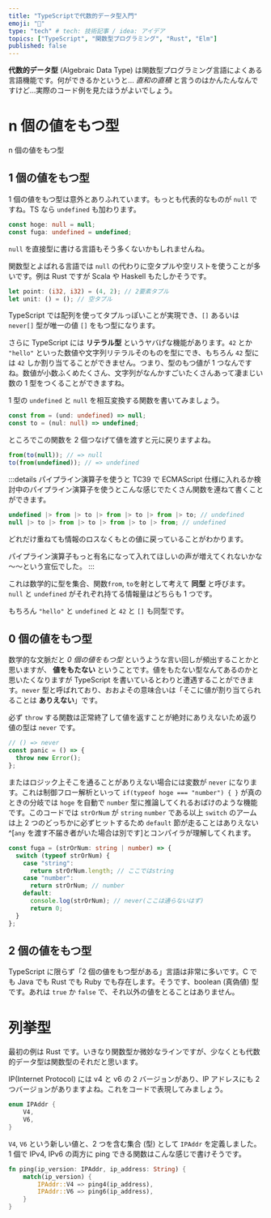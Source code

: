 ```yaml
---
title: "TypeScriptで代数的データ型入門"
emoji: "👏"
type: "tech" # tech: 技術記事 / idea: アイデア
topics: ["TypeScript", "関数型プログラミング", "Rust", "Elm"]
published: false
---
```


**代数的データ型** (Algebraic Data Type) は関数型プログラミング言語によくある言語機能です。何ができるかというと… _直和の直積_ と言うのはかんたんなんですけど…実際のコード例を見たほうがよいでしょう。

# n 個の値をもつ型

n 個の値をもつ型

## 1 個の値をもつ型

1 個の値をもつ型は意外とありふれています。もっとも代表的なものが `null` ですね。TS なら `undefined` も加わります。

```ts
const hoge: null = null;
const fuga: undefined = undefined;
```

`null` を直接型に書ける言語もそう多くないかもしれませんね。

関数型とよばれる言語では `null` の代わりに空タプルや空リストを使うことが多いです。例は Rust ですが Scala や Haskell もたしかそうです。

```rust
let point: (i32, i32) = (4, 2); // 2要素タプル
let unit: () = (); // 空タプル
```

TypeScript では配列を使ってタプルっぽいことが実現でき、`[]` あるいは `never[]` 型が唯一の値 `[]` をもつ型になります。

さらに TypeScript には **リテラル型** というヤバげな機能があります。`42` とか `"hello"` といった数値や文字列リテラルそのものを型にでき、もちろん `42` 型には `42` しか割り当てることができません。つまり、型のもつ値が 1 つなんですね。数値が小数ふくめたくさん、文字列がなんかすごいたくさんあって凄まじい数の $1$ 型をつくることができますね。

$1$ 型の `undefined` と `null` を相互変換する関数を書いてみましょう。

```ts
const from = (und: undefined) => null;
const to = (nul: null) => undefined;
```

ところでこの関数を 2 個つなげて値を渡すと元に戻りますよね。

```ts
from(to(null)); // => null
to(from(undefined)); // => undefined
```

:::details パイプライン演算子を使うと
TC39 で ECMAScript 仕様に入れるか検討中のパイプライン演算子を使うとこんな感じでたくさん関数を連ねて書くことができます。

```ts
undefined |> from |> to |> from |> to |> from |> to; // undefined
null |> to |> from |> to |> from |> to |> from; // undefined
```

どれだけ重ねても情報のロスなくもとの値に戻っていることがわかります。

パイプライン演算子もっと有名になって入れてほしいの声が増えてくれないかな～～という宣伝でした。
:::

これは数学的に型を集合、関数`from`, `to`を射として考えて **同型** と呼びます。`null` と `undefined` がそれぞれ持てる情報量はどちらも 1 つです。

もちろん `"hello"` と `undefined` と `42` と `[]` も同型です。

## 0 個の値をもつ型

数学的な文脈だと _0 個の値をもつ型_ というような言い回しが頻出することかと思いますが、 **値をもたない** ということです。値をもたない型なんてあるのかと思いたくなりますが TypeScript を書いているとわりと遭遇することができます。`never` 型と呼ばれており、おおよその意味合いは「そこに値が割り当てられることは **ありえない**」です。

必ず `throw` する関数は正常終了して値を返すことが絶対にありえないため返り値の型は `never` です。

```ts
// () => never
const panic = () => {
  throw new Error();
};
```

またはロジック上そこを通ることがありえない場合には変数が `never` になります。これは制御フロー解析といって `if(typeof hoge === "number") { }` が真のときの分岐では `hoge` を自動で `number` 型に推論してくれるおばけのような機能です。このコードでは `strOrNum` が `string` `number` である以上 `switch` のアームは上 2 つのどっちかに必ずヒットするため `default` 節が走ることはありえない^[`any` を渡す不届き者がいた場合は別です]とコンパイラが理解してくれます。

```ts
const fuga = (strOrNum: string | number) => {
  switch (typeof strOrNum) {
    case "string":
      return strOrNum.length; // ここではstring
    case "number":
      return strOrNum; // number
    default:
      console.log(strOrNum); // never(ここは通らないはず)
      return 0;
  }
};
```

## 2 個の値をもつ型

TypeScript に限らず「2 個の値をもつ型がある」言語は非常に多いです。C でも Java でも Rust でも Ruby でも存在します。そうです、boolean (真偽値) 型です。あれは `true` か `false` で、それ以外の値をとることはありません。

# 列挙型

最初の例は Rust です。いきなり関数型か微妙なラインですが、少なくとも代数的データ型は関数型のそれだと思います。

IP(Internet Protocol) には v4 と v6 の 2 バージョンがあり、IP アドレスにも 2 つバージョンがありますよね。これをコードで表現してみましょう。

```rust
enum IPAddr {
	V4,
	V6,
}
```

`V4`, `V6` という新しい値と、2 つを含む集合 (型) として `IPAddr` を定義しました。1 個で IPv4, IPv6 の両方に ping できる関数はこんな感じで書けそうです。

```rust
fn ping(ip_version: IPAddr, ip_address: String) {
	match(ip_version) {
		IPAddr::V4 => ping4(ip_address),
		IPAddr::V6 => ping6(ip_address),
	}
}
```
